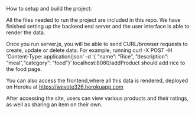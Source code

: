 How to setup and build the project:

All the files needed to run the project are included in this repo. We have finished setting up the backend end server and the user interface is able to render the data. 

Once you run server.js, you will be able to send CURL/browser requests to create, update or delete data.
For example, running curl -X POST -H ‘Content-Type: application/json’ -d ‘{ “name”: “Rice”, “description”: “meal”,“category”: “food”}’ localhost:8080/addProduct should add rice to the food page.

You can also access the frontend,where all this data is rendered, deployed on Heroku at https://wevote326.herokuapp.com

After accessing the site, users can view various products and their ratings, as well as sharing an item on their own. 

